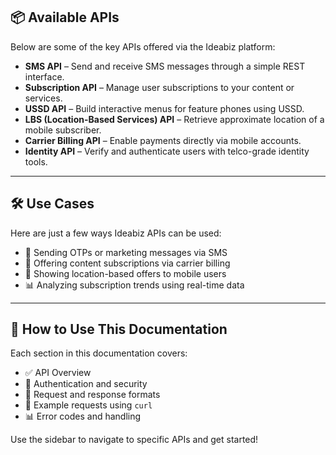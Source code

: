 ## 📦 Available APIs

Below are some of the key APIs offered via the Ideabiz platform:

- **SMS API** – Send and receive SMS messages through a simple REST interface.
- **Subscription API** – Manage user subscriptions to your content or services.
- **USSD API** – Build interactive menus for feature phones using USSD.
- **LBS (Location-Based Services) API** – Retrieve approximate location of a mobile subscriber.
- **Carrier Billing API** – Enable payments directly via mobile accounts.
- **Identity API** – Verify and authenticate users with telco-grade identity tools.

---

## 🛠 Use Cases

Here are just a few ways Ideabiz APIs can be used:

- 💬 Sending OTPs or marketing messages via SMS
- 📱 Offering content subscriptions via carrier billing
- 📍 Showing location-based offers to mobile users
- 📊 Analyzing subscription trends using real-time data

---

## 📘 How to Use This Documentation

Each section in this documentation covers:

- ✅ API Overview
- 🔐 Authentication and security
- 🧩 Request and response formats
- 🧪 Example requests using `curl`
- 📊 Error codes and handling

Use the sidebar to navigate to specific APIs and get started!
